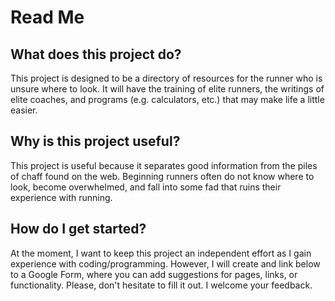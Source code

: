 # Read Me

## What does this project do?
This project is designed to be a directory of resources for the runner who is unsure where to look.  It will have the training of elite runners, the writings of elite coaches, and programs (e.g. calculators, etc.) that may make life a little easier.

## Why is this project useful?
This project is useful because it separates good information from the piles of chaff found on the web.  Beginning runners often do not know where to look, become overwhelmed, and fall into some fad that ruins their experience with running.

## How do I get started?
At the moment, I want to keep this project an independent effort as I gain experience with coding/programming.  However, I will create and link below to a Google Form, where you can add suggestions for pages, links, or functionality.  Please, don't hesitate to fill it out.  I welcome your feedback.
